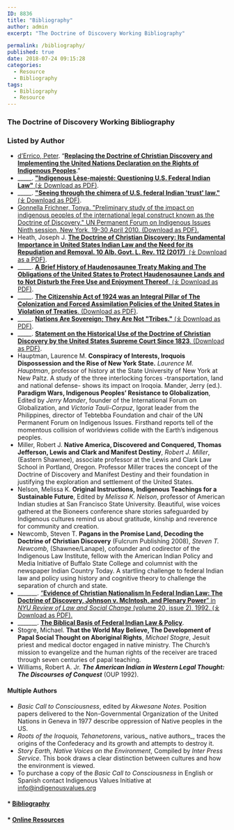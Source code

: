 ```yaml
---
ID: 8836
title: "Bibliography"
author: admin
excerpt: "The Doctrine of Discovery Working Bibliography"

permalink: /bibliography/
published: true
date: 2018-07-24 09:15:28
categories:
  - Resource
  - Bibliography
tags:
  - Bibliography
  - Resource
---
```

### **The Doctrine of Discovery Working Bibliography**

### **Listed by Author**

- [d’Errico, Peter](https://doctrineofdiscovery.org/resources-by-peter-derrico/). “[**Replacing the Doctrine of Christian Discovery and Implementing the United Nations Declaration on the Rights of Indigenous Peoples**](https://doctrineofdiscovery.org/resources-by-peter-derrico/).”
- \_\_\_\_\_. [**"Indigenous Lèse-majesté: Questioning U.S. Federal Indian Law"** (⤓ Download as PDF)](https://doctrineofdiscovery.org/assets/pdfs/2017_19-02_06_Errico.pdf).
- \_\_\_\_\_. **["Seeing through the chimera of U.S. federal Indian 'trust' law."](https://doctrineofdiscovery.org/assets/pdfs/Seeing_through_the_chimera_of_U.S._feder.pdf)** [(⤓ Download as PDF)](https://doctrineofdiscovery.org/assets/pdfs/Seeing_through_the_chimera_of_U.S._feder.pdf).
- [Gonnella Frichner, Tonya. "Preliminary study of the impact on indigenous peoples of the international legal construct known as the Doctrine of Discovery," UN Permanent Forum on Indigenous Issues Ninth session, New York, 19-30 April 2010. (Download as PDF).](https://doctrineofdiscovery.org/assets/pdfs/DoctrinePrelimStudy2010.pdf)
- Heath, Joseph J. **[The Doctrine of Christian Discovery: Its Fundamental Importance in United States Indian Law and the Need for its Repudiation and Removal. 10 Alb. Govt. L. Rev. 112 (2017)](/assets/pdfs/Joe-Heath-THE-DOCTRINE-OF-CHRISTIAN-DISCOVERY-ITS-FUNDAMENTAL-IMPORTANCE-IN-UNITED-STATES-INDIAN-LAW-AND-THE-NEED-FOR-ITS-REPUDIATION-AND-REMOVAL.pdf)**[  (⤓ Download as a PDF)](/assets/pdfs/Joe-Heath-THE-DOCTRINE-OF-CHRISTIAN-DISCOVERY-ITS-FUNDAMENTAL-IMPORTANCE-IN-UNITED-STATES-INDIAN-LAW-AND-THE-NEED-FOR-ITS-REPUDIATION-AND-REMOVAL.pdf).
- \_\_\_\_\_. [**A Brief History of Haudenosaunee Treaty Making and The Obligations of the United States to Protect Haudenosaunee Lands and to Not Disturb the Free Use and Enjoyment Thereof**. (⤓ Download as PDF)](https://doctrineofdiscovery.org/assets/pdfs/Treaty-history3-19-12xx.pdf).
- \_\_\_\_\_. [**The Citizenship Act of 1924 was an Integral Pillar of The Colonization and Forced Assimilation Policies of the United States in Violation of Treaties**. (Download as PDF)](https://doctrineofdiscovery.org/assets/pdfs/CITIZENSHIP-ACT-OF-1924Red6-6-18.pdf).
- \_\_\_\_\_. [**Nations Are Sovereign; They Are Not "Tribes."** (⤓ Download as PDF)](https://doctrineofdiscovery.org/assets/pdfs/NATION-NOT-TRIBE3-6-18.pdf).
- \_\_\_\_\_. [**Statement on the Historical Use of the Doctrine of Christian Discovery by the United States Supreme Court Since 1823**. (Download as PDF)](https://doctrineofdiscovery.org/assets/pdfs/DoctrineOfDiscovery5-24-14.pdf).
- Hauptman, Laurence M. **Conspiracy of Interests, Iroquois Dispossession and the Rise of New York State.** _Laurence M. Hauptman_, professor of history at the State University of New York at New Paltz. A study of the three interlocking forces -transportation, land and national defense- shows its impact on Iroqoia. Mander, Jerry (ed.). **Paradigm Wars, Indigenous Peoples’ Resistance to Globalization**, Edited by _Jerry Mander_, founder of the International Forum on Globalization, and _Victoria Tauli-Corpuz_, Igorat leader from the Philippines, director of Tebtebba Foundation and chair of the UN Permanent Forum on Indigenous Issues. Firsthand reports tell of the momentous collision of worldviews collide with the Earth’s indigenous peoples.
- Miller, Robert J. **Native America, Discovered and Conquered, Thomas Jefferson, Lewis and Clark and Manifest Destiny**, _Robert J. Miller_, (Eastern Shawnee), associate professor at the Lewis and Clark Law School in Portland, Oregon. Professor Miller traces the concept of the Doctrine of Discovery and Manifest Destiny and their foundation in justifying the exploration and settlement of the United States.
- Nelson, Melissa K. **Original Instructions, Indigenous Teachings for a Sustainable Future**, Edited by _Melissa K. Nelson_, professor of American Indian studies at San Francisco State University. Beautiful, wise voices gathered at the Bioneers conference share stories safeguarded by Indigenous cultures remind us about gratitude, kinship and reverence for community and creation.
- Newcomb, Steven T. **Pagans in the Promise Land, Decoding the Doctrine of Christian Discovery** (Fulcrum Publishing 2008), _Steven T. Newcomb_, (Shawnee/Lanape), cofounder and codirector of the Indigenous Law Institute, fellow with the American Indian Policy and Media Initiative of Buffalo State College and columnist with the newspaper Indian Country Today. A startling challenge to federal Indian law and policy using history and cognitive theory to challenge the separation of church and state.
- \_\_\_\_\_\_\_. [“**Evidence of Christian Nationalism In Federal Indian Law: The Doctrine of Discovery, Johnson v. McIntosh, and Plenary Power**” in _NYU Review of Law and Social Change_ (volume 20, issue 2), 1992. (⤓ Download as PDF).](https://doctrineofdiscovery.org/assets/pdfs/Evidence-of-Christian-Nationalism-In-Federal-Indian-Law.pdf)
- \_\_\_\_\_\_\_. **[The Biblical Basis of Federal Indian Law & Policy](/the-biblical-basis-of-federal-indian-law-policy/)**.
- Stogre, Michael. **That the World May Believe, The Development of Papal Social Thought on Aboriginal Rights**, _Michael Stogre_, Jesuit priest and medical doctor engaged in native ministry. The Church’s mission to evangelize and the human rights of the receiver are traced through seven centuries of papal teaching.
- Williams, Robert A. Jr. **_The American Indian in Western Legal Thought: The Discourses of Conquest_** (OUP 1992).

#### **Multiple Authors**

- _Basic Call to Consciousness_, edited by _Akwesane Notes_. Position papers delivered to the Non-Governmental Organization of the United Nations in Geneva in 1977 describe oppression of Native peoples in the US.
- _Roots of the Iroquois, Tehanetorens_, various_ native authors_, traces the origins of the Confederacy and its growth and attempts to destroy it.
- _Story Earth, Native Voices on the Environment_, Compiled by _Inter Press Service_. This book draws a clear distinction between cultures and how the environment is viewed.  
- To purchase a copy of the _Basic Call to Consciousness_ in English or Spanish contact Indigenous Values Initiative at info@indigenousvalues.org

#### *   [Bibliography](/bibliography/)

#### *   [Online Resources](/online-resources/)
